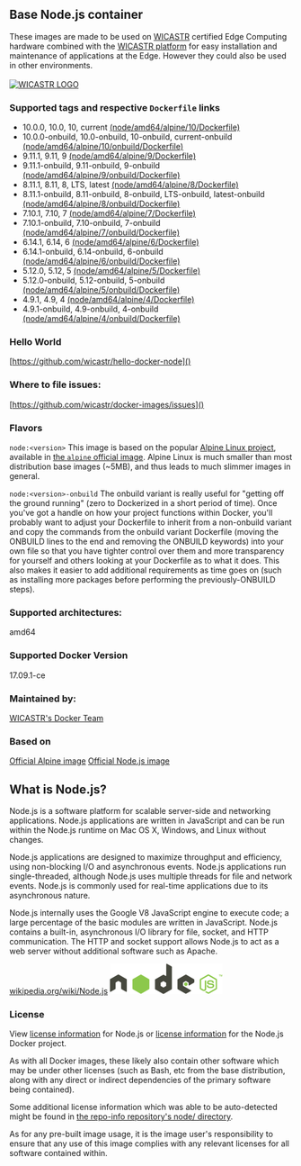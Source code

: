 ## Base Node.js container
These images are made to be used on [WICASTR](https://wicastr.com) certified Edge Computing hardware combined with the [WICASTR platform](https://cloud.wicastr.net) for easy installation and maintenance of applications at the Edge.
However they could also be used in other environments.
&nbsp;   
&nbsp;   
[![WICASTR LOGO](https://wicastr.com/images/logo-WiCastr-horizontal.png)](https://wicastr.com)
&nbsp;   
### Supported tags and respective `Dockerfile` links
* 10.0.0, 10.0, 10, current [(node/amd64/alpine/10/Dockerfile)](https://github.com/wicastr/docker-images/blob/master/node/amd64/alpine/10/Dockerfile)
* 10.0.0-onbuild, 10.0-onbuild, 10-onbuild, current-onbuild [(node/amd64/alpine/10/onbuild/Dockerfile)](https://github.com/wicastr/docker-images/blob/master/node/amd64/alpine/10/onbuild/Dockerfile)
* 9.11.1, 9.11, 9 [(node/amd64/alpine/9/Dockerfile)](https://github.com/wicastr/docker-images/blob/master/node/amd64/alpine/9/Dockerfile)
* 9.11.1-onbuild, 9.11-onbuild, 9-onbuild [(node/amd64/alpine/9/onbuild/Dockerfile)](https://github.com/wicastr/docker-images/blob/master/node/amd64/alpine/9/onbuild/Dockerfile)
* 8.11.1, 8.11, 8, LTS, latest [(node/amd64/alpine/8/Dockerfile)](https://github.com/wicastr/docker-images/blob/master/node/amd64/alpine/8/Dockerfile)
* 8.11.1-onbuild, 8.11-onbuild, 8-onbuild, LTS-onbuild, latest-onbuild [(node/amd64/alpine/8/onbuild/Dockerfile)](https://github.com/wicastr/docker-images/blob/master/node/amd64/alpine/8/onbuild/Dockerfile)
* 7.10.1, 7.10, 7 [(node/amd64/alpine/7/Dockerfile)](https://github.com/wicastr/docker-images/blob/master/node/amd64/alpine/7/Dockerfile)
* 7.10.1-onbuild, 7.10-onbuild, 7-onbuild [(node/amd64/alpine/7/onbuild/Dockerfile)](https://github.com/wicastr/docker-images/blob/master/node/amd64/alpine/7/onbuild/Dockerfile)
* 6.14.1, 6.14, 6 [(node/amd64/alpine/6/Dockerfile)](https://github.com/wicastr/docker-images/blob/master/node/amd64/alpine/6/Dockerfile)
* 6.14.1-onbuild, 6.14-onbuild, 6-onbuild [(node/amd64/alpine/6/onbuild/Dockerfile)](https://github.com/wicastr/docker-images/blob/master/node/amd64/alpine/6/onbuild/Dockerfile)
* 5.12.0, 5.12, 5 [(node/amd64/alpine/5/Dockerfile)](https://github.com/wicastr/docker-images/blob/master/node/amd64/alpine/5/Dockerfile)
* 5.12.0-onbuild, 5.12-onbuild, 5-onbuild [(node/amd64/alpine/5/onbuild/Dockerfile)](https://github.com/wicastr/docker-images/blob/master/node/amd64/alpine/5/onbuild/Dockerfile)
* 4.9.1, 4.9, 4 [(node/amd64/alpine/4/Dockerfile)](https://github.com/wicastr/docker-images/blob/master/node/amd64/alpine/4/Dockerfile)
* 4.9.1-onbuild, 4.9-onbuild, 4-onbuild [(node/amd64/alpine/4/onbuild/Dockerfile)](https://github.com/wicastr/docker-images/blob/master/node/amd64/alpine/4/onbuild/Dockerfile)

### Hello World
[https://github.com/wicastr/hello-docker-node]()

### Where to file issues:
[https://github.com/wicastr/docker-images/issues]()

### Flavors
`node:<version>`
This image is based on the popular [Alpine Linux project](http://alpinelinux.org), available in [the `alpine` official image](https://hub.docker.com/_/alpine). Alpine Linux is much smaller than most distribution base images (~5MB), and thus leads to much slimmer images in general.

`node:<version>-onbuild`
The onbuild variant is really useful for "getting off the ground running" (zero to Dockerized in a short period of time).
Once you've got a handle on how your project functions within Docker, you'll probably want to adjust your Dockerfile to inherit from a non-onbuild variant and copy the commands from the onbuild variant Dockerfile (moving the ONBUILD lines to the end and removing the ONBUILD keywords) into your own file so that you have tighter control over them and more transparency for yourself and others looking at your Dockerfile as to what it does. This also makes it easier to add additional requirements as time goes on (such as installing more packages before performing the previously-ONBUILD steps).

### Supported architectures:
amd64

### Supported Docker Version
17.09.1-ce

### Maintained by:
[WICASTR's Docker Team](mailto:dockers@wicastr.com)

### Based on
[Official Alpine image](https://hub.docker.com/_/alpine)
[Official Node.js image](https://hub.docker.com/_/node/)

## What is Node.js?
Node.js is a software platform for scalable server-side and networking applications. Node.js applications are written in JavaScript and can be run within the Node.js runtime on Mac OS X, Windows, and Linux without changes.

Node.js applications are designed to maximize throughput and efficiency, using non-blocking I/O and asynchronous events. Node.js applications run single-threaded, although Node.js uses multiple threads for file and network events. Node.js is commonly used for real-time applications due to its asynchronous nature.

Node.js internally uses the Google V8 JavaScript engine to execute code; a large percentage of the basic modules are written in JavaScript. Node.js contains a built-in, asynchronous I/O library for file, socket, and HTTP communication. The HTTP and socket support allows Node.js to act as a web server without additional software such as Apache.

[wikipedia.org/wiki/Node.js](https://en.wikipedia.org/wiki/Node.js)
[![Node.js](https://raw.githubusercontent.com/docker-library/docs/01c12653951b2fe592c1f93a13b4e289ada0e3a1/node/logo.png)](https://nodejs.org)

### License
View [license information](https://github.com/nodejs/node/blob/master/LICENSE) for Node.js or [license information](https://github.com/nodejs/docker-node/blob/master/LICENSE) for the Node.js Docker project.

As with all Docker images, these likely also contain other software which may be under other licenses (such as Bash, etc from the base distribution, along with any direct or indirect dependencies of the primary software being contained).

Some additional license information which was able to be auto-detected might be found in [the repo-info repository's node/ directory](https://github.com/docker-library/repo-info/tree/master/repos/node).

As for any pre-built image usage, it is the image user's responsibility to ensure that any use of this image complies with any relevant licenses for all software contained within.
